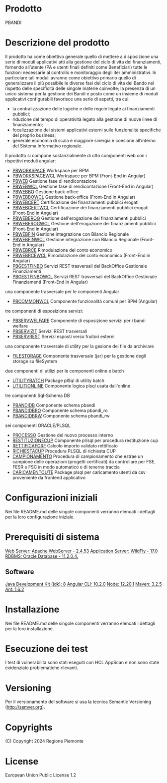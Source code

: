 # Prodotto
PBANDI
# Descrizione del prodotto
Il prodotto ha come obiettivo generale quello di mettere a disposizione una 
serie di moduli applicativi atti alla gestione del ciclo di vita dei 
finanziamenti, fornendo all’utente (PA e utenti finali definiti come Beneficiari) 
tutte le funzioni necessarie al controllo e monitoraggio degli iter amministrativi.
In particolare  tali moduli avranno come obiettivo primario quello di generalizzare 
il più possibile le diverse fasi del ciclo di vita del Bando nel rispetto delle 
specificità delle singole materie coinvolte; la presenza di un unico sistema per 
la gestione dei Bandi e posto come un insieme di moduli applicativi configurabili 
favorisce una serie di aspetti, tra cui:

- la centralizzazione delle logiche e delle regole legate ai finanziamenti pubblici;
- riduzione del tempo di operatività legato alla gestione di nuove linee di finanziamento;
- focalizzazione dei sistemi applicativi esterni sulle funzionalità specifiche del proprio business;
- generale economia di scala e maggiore sinergia e coesione all’interno del Sistema Informativo regionale.

Il prodotto si compone sostanzialmente di otto componenti web con i rispettivi moduli angular:

- [PBWORKSPACE](https://github.com/regione-piemonte/pbandi/tree/main/pbworkspace)  	Workspace per BPM
- [PBWORKSPACEWCL](https://github.com/regione-piemonte/pbandi/tree/main/pbworkspacewcl)  Workspace per BPM (Front-End in Angular)
- [PBWEB](https://github.com/regione-piemonte/pbandi/tree/main/pbweb)  	        Gestione fase di rendicontazione
- [PBWEBWCL](https://github.com/regione-piemonte/pbandi/tree/main/pbwebwcl)  	    Gestione fase di rendicontazione (Front-End in Angular)
- [PBWEBBO](https://github.com/regione-piemonte/pbandi/tree/main/pbwebbo)  	    Gestione back-office
- [PBWEBBOWCL](https://github.com/regione-piemonte/pbandi/tree/main/pbwebbowcl)  	Gestione back-office (Front-End in Angular)
- [PBWEBCERT](https://github.com/regione-piemonte/pbandi/tree/main/pbwebcert)  	    Certificazione dei finanziamenti pubblici erogati 
- [PBWEBCERTWCL](https://github.com/regione-piemonte/pbandi/tree/main/pbwebcertwcl)  	Certificazione dei finanziamenti pubblici erogati (Front-End in Angular)
- [PBWEBEROG](https://github.com/regione-piemonte/pbandi/tree/main/pbweberog)  	    Gestione dell'erogazione dei finanziamenti pubblici
- [PBWEBEROGWCL](https://github.com/regione-piemonte/pbandi/tree/main/pbweberogwcl)  	Gestione dell'erogazione dei finanziamenti pubblici (Front-End in Angular)
- [PBWEBFIN](https://github.com/regione-piemonte/pbandi/tree/main/pbwebfin)  	    Gestione integrazione con Bilancio Regionale
- [PBWEBFINWCL](https://github.com/regione-piemonte/pbandi/tree/main/pbwebfinwcl)  	Gestione integrazione con Bilancio Regionale (Front-End in Angular)
- [PBWEBRCE](https://github.com/regione-piemonte/pbandi/tree/main/pbwebrce)  	    Rimodulazione del conto economico
- [PBWEBRCEWCL](https://github.com/regione-piemonte/pbandi/tree/main/pbwebrcewcl)  	Rimodulazione del conto economico (Front-End in Angular)
- [PBGESTFINBO](https://github.com/regione-piemonte/pbandi/pbgestfinbo)  	Servizi REST trasversali del BackOffice Gestionale Finanziamenti 
- [PBGESTFINBOWCL](https://github.com/regione-piemonte/pbandi/pbgestfinbowcl)  Servizi REST trasversali del BackOffice Gestionale Finanziamenti (Front-End in Angular)

una componente trasversale per le componenti Angular
- [PBCOMMONWCL](https://github.com/regione-piemonte/pbandi/pbcommonwcl)     Componente funzionalità comuni per BPM (Angular)

tre componenti di esposizione servizi:
- [PBSERVWELFARE](https://github.com/regione-piemonte/pbandi/pbservwelfare)   Componente di esposizione servizi per i bandi welfare 
- [PBSERVIZIT](https://github.com/regione-piemonte/pbandi/pbservizit)  	Servizi REST trasversali  	
- [PBSERVREST](https://github.com/regione-piemonte/pbandi/pbservrest)  	Servizi esposti verso fruitori esterni 	

una componente trasversale di utility per la gesione dei file da archiviare
- [FILESTORAGE](https://github.com/regione-piemonte/pbandi/filestorage)  	Componente trasversale (jar) per la gestione degli storage su fileSystem

due componenti di utilizi per le componenti online e batch
- [UTILITYBATCH](https://github.com/regione-piemonte/pbandi/utilitybatch)    Package plSql di utility batch 
- [UTILITIONLINE](https://github.com/regione-piemonte/pbandi/utilityonline)   Componente logica plsql usata dall'online 

tre componenti Sql-Schema DB
- [PBANDIDB](https://github.com/regione-piemonte/pbandi/pbandidb)        Componente schema pbandi
- [PBANDIDBRO](https://github.com/regione-piemonte/pbandi/pbandidbro)      Componente schema pbandi_ro
- [PBANDIDBRW](https://github.com/regione-piemonte/pbandi/pbandidbrw)      Componente schema pbandi_rw

sei componenti ORACLE/PLSQL
- [PROCESSO](https://github.com/regione-piemonte/pbandi/processo)  	    Gestione del nuovo processo interno  	
- [RESTITUZIONECUP](https://github.com/regione-piemonte/pbandi/restituzionecup) Componente pl/sql per procedura restituzione cup  	
- [RETTIFICAFORF](https://github.com/regione-piemonte/pbandirettificaforf)  	Calcolo importo validato rettificato  	
- [RICHIESTACUP](https://github.com/regione-piemonte/pbandi/richiestacup)  	Procedura PLSQL di richiesta CUP  	
- [CAMPIONAMENTO](https://github.com/regione-piemonte/pbandi/campionamento)  	Procedura di campionamento che estrae un campione delle operazioni (progetti certificati) da controllare per FSE, FESR e FSC in modo automatico e di tenerne traccia  	
- [CARICAMENTOUTE](https://github.com/regione-piemonte/pbandi/caricamentoute)  Package plsql per caricamento utenti da csv proveniente da frontend applicativo  
# Configurazioni iniziali
Nei file README.md delle singole componenti verranno elencati i dettagli per la loro configurazione iniziale.
# Prerequisiti di sistema
[Web Server: Apache WebServer - 2.4.53](https://www.apache.org)
[Application Server: WildFly - 17.0](https://www.wildfly.org/)
[RDBMS: Oracle Database - 11.2.0.4.](https://www.oracle.org)
## Software
[Java Development Kit (jdk): 8](https://www.oracle.org)
[Angular CLI: 10.2.0](https://angular.io)
[Node: 12.20.1](https://nodejs.org)
[Maven: 3.2.5](https://maven.apache.org)
[Ant: 1.6.2](https://ant.apache.org/)
# Installazione
Nei file README.md delle singole componenti verranno elencati i dettagli per la loro installazione.
# Esecuzione dei test
I test di vulnerabilità sono stati eseguiti con HCL AppScan e non sono state 
evidenziate problematiche rilevanti. 
# Versioning
Per il versionamento del software si usa la tecnica Semantic Versioning (http://semver.org).
# Copyrights
(C) Copyright 2024 Regione Piemonte
# License
European Union Public License 1.2
